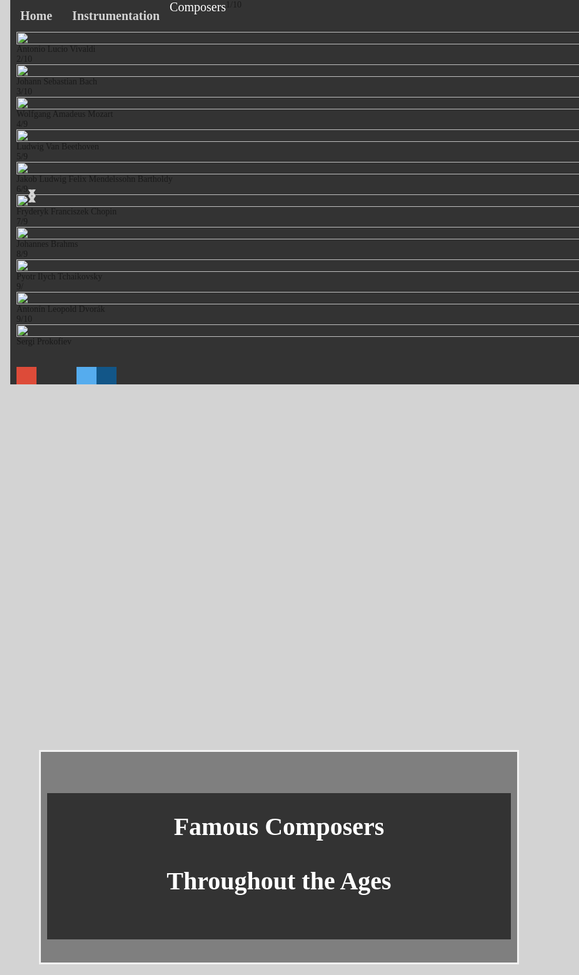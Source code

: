 <!DOCTYPE html>
<html lang="en">
<head>
    <title>Famous Composers Throughout the Ages</title>
    <meta charset="UTF-8">
    <meta name="viewport" content="width=device-width, initial-scale=1">
    <link rel="stylesheet" href="https://cdnjs.cloudflare.com/ajax/libs/font-awesome/4.7.0/css/font-awesome.min.css">
    <style>
    body {
    height:100%;
    font-family: 'Bookman Old Style',Bookman,'URW Bookman L','Palatino Linotype',serif;
    margin:0;
    }
    body, html{
    background-color: lightgrey;
    height: 100%;
    }
    * {
    box-sizing: border-box;
    }
    .bg-image {
    background-image: url(sheetmusic.jpg);
    filter:blur(5px);
    -webkit-filter: blur(5px);
    height: 100%;
    background-position: center;
    background-repeat: no-repeat;
    background-size:cover;
    }
main{
    border-left: 10px solid #333;
    border-right: 10px solid #333;
}
.bg-text {
    background-color:#333;
    background-color: rgba(0,0,0,0.4);
    color:white;
    font-weight:bold;
    font-size:20px;
    border:3px solid #f1f1f1;
    position:absolute;
    top: 30%;
    left: 10%;
    transform: translate (-50%, -50%);
    z-index: 2;
    width: 80%;
    padding: 10px;
    text-align: center; 
}
h1 {
    background-color:#333;
    color:white;
    padding-top: 30px;
    padding-bottom: 30px;
}
* {
    box-sizing: border-box;
} 
.navbar {
    overflow: hidden;
    background-color: #333;
    position: absolute;
    top:0px;
    width:100%;
}
  .navbar a {
    float: left;
    display:block;
    font-size:20px;
    color: lightgrey;
    text-align: center;
    padding: 14px 16px;
    text-decoration: none;
}
  .dropdown {
    float: left;
    overflow: hidden;
}
.dropdown .dropbtn {
    font-size: 20px;  
    border: none;
    outline: none;
    color: white;
    padding: 00px;
    background-color: inherit;
    font-family: inherit;
    margin: 0;
}
.navbar a:hover, .dropdown:hover .dropbtn {
    background-color: red;
}
  .dropdown-content {
    display: none;
    position: fixed;
    background-color: #f9f9f9;
    min-width: 160px;
    box-shadow: 0px 8px 16px 0px rgba(0,0,0,0.2);
    z-index: 10;
}
.dropdown-content a {
    float: none;
    color: black;
    padding: 12px 16px;
    text-decoration: none;
    display: block;
    text-align: left;
}
.dropdown-content a:hover {
    background-color: #ddd;
}
  
.dropdown:hover .dropdown-content {
    display: block;
}
/* Create three equal columns that floats next to each other */
.column {
    font-family:'Bookman Old Style',Bookman,'URW Bookman L','Palatino Linotype',serif;
    float: left;
    width: 33.33%;
    padding: 10px;
    background-color: #ccc;
    height: 250px;
}
.column a {
    float: none;
    color: black;
    padding: 16px;
    text-decoration: none;
    display: block;
    text-align: left;
}
.column a:hover {
    background-color: #ddd;
}
  
  /* Clear floats after the columns */
.row:after {
    font-family:'Bookman Old Style',Bookman,'URW Bookman L','Palatino Linotype',serif;
    content: "";
    display: table;
    clear: both;
}
.fa {
  font-size: 30px;
  width: 70px;
  text-align: center;
  text-decoration: none;
  margin: 5px 2px;
}

.fa:hover {
    opacity: 0.7;
}

.fa-facebook {
  background: #3B5998;
  color: white;
}
.fa-google {
  background: #dd4b39;
  color: white;
}

.fa-linkedin {
  background: #007bb5;
  color: white;
}
.fa-twitter {
  background: #55ACEE;
  color: white;
}
.fa-instagram {
  background: #125688;
  color: white;
}
/* Full-width input fields */
input[type=text], input[type=password] {
  width: 100%;
  padding: 15px;
  margin: 5px 0 22px 0;
  display: inline-block;
  border: none;
  background: #f1f1f1;
}

.mySlides{
    display:none;
}
img {
    vertical-align: middle;
}
/*Slideshow container*/
.slideshow-container {
    max-width: 80%;
    position: relative;
    display:block;
    margin-right:auto;
    margin-left:auto;
}
/* Next & previous buttons */
.prev, .next {
  cursor: pointer;
  position: absolute;
  top: 50%;
  width: auto;
  padding: 16px;
  margin-top: -22px;
  color: white;
  font-weight: bold;
  font-size: 18px;
  transition: 0.6s ease;
  border-radius: 0 3px 3px 0;
  user-select: none;
}

/* Position the "next button" to the right */
.next {
  right: 0;
  border-radius: 3px 0 0 3px;
}

/* On hover, add a black background color with a little bit see-through */
.prev:hover, .next:hover {
  background-color: rgba(0,0,0,0.8);
}
/* Caption text */
.text {
  color: #f2f2f2;
  font-weight: bold;
  font-size: 20px;
  padding: 8px 12px;
  position: absolute;
  bottom: 8px;
  width: 100%;
  text-align:end;
}

/* Number text (1/3 etc) */
.numbertext {
  color: #f2f2f2;
  font-size: 12px;
  padding: 8px 12px;
  position: absolute;
  top: 0;
}

/* The dots/bullets/indicators */
.dot {
  cursor: pointer;
  height: 15px;
  width: 15px;
  margin: 0 2px;
  background-color: #bbb;
  border-radius: 50%;
  display: inline-block;
  transition: background-color 0.6s ease;
}

.active, .dot:hover {
  background-color: #717171;
}

/* Fading animation */
.fade {
  -webkit-animation-name: fade;
  -webkit-animation-duration: 1.5s;
  animation-name: fade;
  animation-duration: 1.5s;
}

@-webkit-keyframes fade {
  from {opacity: .4} 
  to {opacity: 1}
}

@keyframes fade {
  from {opacity: .4} 
  to {opacity: 1}
}

/* On smaller screens, decrease text size */
@media only screen and (max-width: 300px) {
  .prev, .next,.text {font-size: 11px}
}
.main {
  padding: 16px;
  height:1500px; 
  border-left: 10px solid #333;
  border-right: 10px solid #333; 
  border-bottom: 30px solid #333;
  height:fit-content;
}
/* Add a background color when the inputs get focus */
input[type=text]:focus, input[type=password]:focus {
  background-color: #ddd;
  outline: none;
}

/* Set a style for all buttons */
button {
  background-color: #04AA6D;
  color: white;
  padding: 14px 20px;
  margin: 8px 0;
  border: none;
  cursor: pointer;
  width: 100%;
  opacity: 0.9;
}

button:hover {
  opacity:1;
}

/* Extra styles for the cancel button */
.cancelbtn {
  padding: 14px 20px;
  background-color: #f44336;
}

/* Float cancel and signup buttons and add an equal width */
.cancelbtn, .signupbtn {
  float: left;
  width: 50%;
}

/* Add padding to container elements */
.container {
  padding: 16px;
}

/* The Modal (background) */
.modal {
  display: none; /* Hidden by default */
  position: fixed; /* Stay in place */
  z-index: 1; /* Sit on top */
  left: 0;
  top: 0;
  width: 100%; /* Full width */
  height: 100%; /* Full height */
  overflow: auto; /* Enable scroll if needed */
  background-color: #474e5d;
  padding-top: 50px;
}

/* Modal Content/Box */
.modal-content {
  background-color: #fefefe;
  margin: 5% auto 15% auto; /* 5% from the top, 15% from the bottom and centered */
  border: 1px solid #888;
  width: 80%; /* Could be more or less, depending on screen size */
}

/* Style the horizontal ruler */
hr {
  border: 1px solid #f1f1f1;
  margin-bottom: 25px;
}
 
/* The Close Button (x) */
.close {
  position: absolute;
  right: 35px;
  top: 15px;
  font-size: 40px;
  font-weight: bold;
  color: #f1f1f1;
}

.close:hover,
.close:focus {
  color: #f44336;
  cursor: pointer;
}

/* Clear floats */
.clearfix::after {
  content: "";
  clear: both;
  display: table;
}

/* Change styles for cancel button and signup button on extra small screens */
@media screen and (max-width: 300px) {
  .cancelbtn, .signupbtn {
     width: 100%;
  }
}
.timeline {
    position:relative;
    max-width:1200px;
    margin: 0 auto;
}
.timeline::after {
  content: '';
  position: absolute;
  width: 6px;
  background-color: white;
  top: 0;
  bottom: 0;
  left: 50%;
  margin-left: -3px;
}
.container {
  padding: 10px 40px;
  position: relative;
  background-color: inherit;
  width: 50%;
}
.container::after {
  content: '';
  position: absolute;
  width: 25px;
  height: 25px;
  right: -17px;
  background-color: white;
  border: 4px solid #FF9F55;
  top: 15px;
  border-radius: 50%;
  z-index: 1;
}
.left {
  left: 0;
}
.right {
  left: 50%;
}
.left::before {
  content: " ";
  height: 0;
  position: absolute;
  top: 22px;
  width: 0;
  z-index: 1;
  right: 30px;
  border: medium solid white;
  border-width: 10px 0 10px 10px;
  border-color: transparent transparent transparent white;
}
.right::before {
  content: " ";
  height: 0;
  position: absolute;
  top: 22px;
  width: 0;
  z-index: 1;
  left: 30px;
  border: medium solid white;
  border-width: 10px 10px 10px 0;
  border-color: transparent white transparent transparent;
}
.right::after {
  left: -16px;
}
.content {
  padding: 20px 30px;
  background-color: white;
  position: relative;
  border-radius: 6px;
}
@media screen and (max-width: 600px) {
  /* Place the timelime to the left */
  .timeline::after {
  left: 31px;
  }
  .container {
  width: 100%;
  padding-left: 70px;
  padding-right: 25px;
  }
  .container::before {
  left: 60px;
  border: medium solid white;
  border-width: 10px 10px 10px 0;
  border-color: transparent white transparent transparent;
  }
  .left::after, .right::after {
  left: 15px;
  }
  .right {
  left: 0%;
  }
}
#myBtn {
  display: none;
  position: fixed;
  width: 80px;
  bottom: 100px;
  left: 25px;
  z-index: 99;
  font-size: 18px;
  border: none;
  outline: none;
  background-color: red;
  color: white;
  cursor: pointer;
  padding: 15px;
  border-radius: 4px;
}
#myBtn:hover {
  background-color: #555;
}
.footer{
    font-family: Arial, Helvetica, sans-serif;
    position:fixed;
    font-size: 10px;
    right: 8px;
    bottom:0;
    width:40%;
    color:#000;
    text-align:center;
}
</style>
</head>
<body>
    <div class="bg-image"></div>
    <div class="bg-text">
        <h1>Famous Composers <p>Throughout the Ages</p></h1>
    </div>
        <div class="navbar">
            <a href="finalproject2.html"><b>Home</b></a>
            <a href="instruments.html"><b>Instrumentation</b></a>
            <div class="dropdown">
                <button class="dropbtn">Composers
                    <i class="fa fa-caret-down"></i>
                </button>
                <div class="dropdown-content">
                    <div class="row">
                        <div class="column">
                           <a href="bingen.html"><small>Bingen</small></a>
                           <a href="tallis.html"><small>Tallis</small></a>
                           <a href="monteverdi.html"><small>Monteverdi</small></a>
                        </div>
                        <div class="column">
                           <a href="vivaldi.html"><small>Vivaldi</small></a>
                           <a href="handel.html"><small>Handel</small></a>
                           <a href="bach.html"><small>Bach</small></a>
                        </div>
                        <div class="column">
                           <a href="haydn.html"><small>Hadyn</small></a>
                           <a href="mozart.html"><small>Mozart</small></a>
                           <a href="beethoven.html"><small>Beethoven</small></a>
                        </div>
                        <div class="column">
                           <a href="paganini.html"><small>Paganini</small></a>
                           <a href="rossini.html"><small>Rossini</small></a>
                           <a href="schubert.html"><small>Schubert</small></a>
                      </div>
                      <div class="column">
                         <a href="berlioz.html"><small>Berlioz</small></a>
                         <a href="mendelssohn.html"><small>Mendelssohn</small></a>
                         <a href="schumann.html"><small>Schumann</small></a>
                    </div>
                </div>
            </div>
        </div>
<main class="main">
   <div class="slideshow-container">
       <div class="mySlides fade">
           <div class="numbertext">1/10</div>
            <img src="images2.jpeg" style="width:100%">
            <div class="text">Antonio Lucio Vivaldi</div>
       </div>
       <div class="mySlides fade">
            <div class="numbertext">2/10</div>
                <img src="Unknown.jpeg" style="width:100%">
            <div class="text">Johann Sebastian Bach</div>
       </div>
       <div class="mySlides fade">
            <div class="numbertext">3/10</div>
                <img src="Unknown-4.jpeg" style="width:100%">
            <div class="text">Wolfgang Amadeus Mozart</div>
       </div>
       <div class="mySlides fade">
           <div class="numbertext">4/9</div>
                <img src="unknown-7.jpeg" style="width:100%">
            <div class="text">Ludwig Van Beethoven</div>
       </div>
       <div class="mySlides fade">
           <div class="numbertext">5/9</div>
                <img src="Unknown-17.jpeg" style="width:100%">
            <div  class="text">Jakob Ludwig Felix Mendelssohn Bartholdy</div>
       </div>
       <div class="mySlides fade">
           <div class="numbertext">6/9</div>
                <img src="Unknown-13.jpeg" style="width:100%">
            <div class="text">Fryderyk Franciszek Chopin</div>
       </div>
       <div class="mySlides fade">
           <div class="numbertext">7/9</div>
                <img src="Unknown-20.jpeg" style="width:100%">
            <div class="text">Johannes Brahms</div>
       </div>
       <div class="mySlides fade">
           <div class="numbertext">8/9</div>
                <img src="Unknown-23.jpeg" style="width:100%">
            <div class="text">Pyotr Ilych Tchaikovsky</div>
       </div>
       <div class="mySlides fade">
           <div class="numbertext">9/</div>
                <img src="Unknown-28.jpeg" style="width:100%">
            <div class="text">Antonín Leopold Dvorák</div>
       </div>
       <div class="mySlides fade">
        <div class="numbertext">9/10</div>
             <img src="Prokofiev_1.jpg" style="width:100%">
         <div class="text">Sergi Prokofiev</div>
      </div>
       <a class="prev" onclick="plusSlides(-1)">&#10094;</a>
       <a class="next" onclick="plusSlides(1)">&#10095;</a>
   </div>
   <br>
<div style="text-align:center">
    <span class="dot" onclick="currentSlide(1)"></span> 
    <span class="dot" onclick="currentSlide(2)"></span> 
    <span class="dot" onclick="currentSlide(3)"></span>
    <span class="dot" onclick="currentSlide(4)"></span>
    <span class="dot" onclick="currentSlide(5)"></span>
    <span class="dot" onclick="currentSlide(6)"></span>
    <span class="dot" onclick="currentSlide(7)"></span>
    <span class="dot" onclick="currentSlide(8)"></span>
    <span class="dot" onclick="currentSlide(9)"></span>
    <span class="dot" onclick="currentSlide(10)"></span>
</div>
<script>
    var slideIndex = 1;
    showSlides(slideIndex);
    
    function plusSlides(n) {
      showSlides(slideIndex += n);
    }
    
    function currentSlide(n) {
      showSlides(slideIndex = n);
    }
    
    function showSlides(n) {
      var i;
      var slides = document.getElementsByClassName("mySlides");
      var dots = document.getElementsByClassName("dot");
      if (n > slides.length) {slideIndex = 1}    
      if (n < 1) {slideIndex = slides.length}
      for (i = 0; i < slides.length; i++) {
          slides[i].style.display = "none";  
      }
      for (i = 0; i < dots.length; i++) {
          dots[i].className = dots[i].className.replace(" active", "");
      }
      slides[slideIndex-1].style.display = "block";  
      dots[slideIndex-1].className += " active";
    }
    </script>
<div class="timeline" style="font-family:Arial, Helvetica, sans-serif">
    <div class="container left">
        <div class="content">
            <h2>Vivaldi</h2>
            <p>Born March 4, 1678 in Venice, Italy and died July 28, 1741</p>
        </div>
    </div>
    <div class="container right">
        <div class="content">
            <h2>Bach</h2>
            <p>Born March 21, 1685 in Eisenach, Germany and died July 28, 1750 in Leipzig, Germany</p>
        </div>
    </div>
    <div class="container left">
        <div class="content">
            <h2>Mozart</h2>
            <p>Born January 27, 1756 in Salzburg, Germany and died December 5, 1827 in Vienna, Austria</p>
        </div>
    </div>
    <div class="container right">
        <div class="content">
            <h2>Beethoven</h2>
            <p>Born December 17, 1770 in Bonn, Germany and died December 5, 1791 in Vienna, Austria</p>
        </div>
    </div>
    <div class="container left">
        <div class="content">
            <h2>Mendelssohn</h2>
            <p>Born February 3, 1809 in Hamburg, Germany and died November 4, 1847 in Leipzig, Germany</p>
        </div>
    </div>
    <div class="container right">
        <div class="content">
            <h2>Chopin</h2>
            <p>Born March 1, 1810 in Zelazowa Wola, Poland and died October 17, 1849 in Paris, France</p>
        </div>
    </div>
    <div class="container left">
        <div class="content">
            <h2>Brahms</h2>
            <p>Born May 7, 1833 in Hamburg, Germany and died April 3, 1897 in Vienna, Austria</p>
        </div>
    </div>
    <div class="container right">
        <div class="content">
            <h2>Tchaikovsky</h2>
            <p>Born April 25, 1840 in Votkinsk, Russia and died October 25, 1893 in St. Petersburg, Russia</p>
        </div>
    </div>
    <div class="container left">
        <div class="content">
            <h2>Dvorak</h2>
            <p>Born September 4,1841 in Nelahozeves, Czechia and died May 1, 1904 in Prague, Czechia</p>
        </div>
    </div>
    <div class="container right">
      <div class="content">
          <h2>Prokofiev</h2>
          <p>Born April 23, 1891 in Sontsovka, Ukraine and died March 5, 1953 in Moscow, Russia</p>
      </div>
  </div>
</div>
<button onclick="topFunction()" id="myBtn"
    title="Go to top">Top</button>
    <br>
<h3 style="text-align:center; font-family: Arial, Helvetica, sans-serif;">
    <i>Gabby DePamphilis</i></h3>
<button onclick="document.getElementById('id01').style.display='block'" style="width:auto;">Sign Up</button>
<div id="id01" class="modal">
  <span onclick="document.getElementById('id01').style.display='none'" class="close" title="Close Modal">&times;</span>
  <form class="modal-content" action="/action_page.php">
    <div class="container">
      <h1>Sign Up</h1>
      <p>Please fill in this form to create an account.</p>
      <hr>
      <label for="email"><b>Email</b></label>
      <input type="text" placeholder="Enter Email" name="email" required>
      <label for="psw"><b>Password</b></label>
      <input type="password" placeholder="Enter Password" name="psw" required>
</main>
</body>
<footer class="footer">
    <script>
        var date1= new Date();
        var date2= date1.toDateString();
            document.write("<p>Today's date is: "+date2)
        var mybutton=document.getElementById ("myBtn");
        window.onscroll=function(){scrollFunction()};
        function scrollFunction() {
        if (document.body.scrollTop > 20 || document.documentElement.scrollTop > 20) {
            mybutton.style.display = "block";
            } 
        else {
            mybutton.style.display = "none";
            }
        }
    function topFunction() {
        document.body.scrollTop = 0;
        document.documentElement.scrollTop = 0;
        }
    </script>
    <br>
      <a href="google.com" class="fa fa-google"></a>
      <a href="https://www.facebook.com/baldwinwallaceuniversity/" class="fa fa-facebook"></a>
      <a href="https://www.linkedin.com/school/baldwin-wallace-university/" class="fa fa-linkedin"></a>
      <a href="https://twitter.com/BaldwinWallace?ref_src=twsrc%5Egoogle%7Ctwcamp%5Eserp%7Ctwgr%5Eauthor" class="fa fa-twitter"></a>
      <a href="https://www.instagram.com/baldwinwallace/?hl=en" class="fa fa-instagram"></a>
</footer>
</html>
